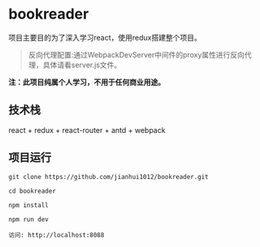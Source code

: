 # bookreader

项目主要目的为了深入学习react，使用redux搭建整个项目。

> 反向代理配置:通过WebpackDevServer中间件的proxy属性进行反向代理，具体请看server.js文件。

__注：此项目纯属个人学习，不用于任何商业用途。__

## 技术栈

react + redux + react-router + antd + webpack 


## 项目运行

```
git clone https://github.com/jianhui1012/bookreader.git

cd bookreader

npm install

npm run dev

访问: http://localhost:8088

```

